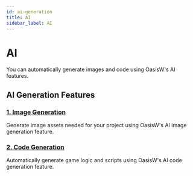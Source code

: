 ```yaml
---
id: ai-generation
title: AI
sidebar_label: AI
---
```


# AI

<!-- Utilize OasisW's AI features to automatically generate code. -->
You can automatically generate images and code using OasisW's AI features.

## AI Generation Features

### [1. Image Generation](./image-generation)
Generate image assets needed for your project using OasisW's AI image generation feature.

### [2. Code Generation](./code-generation)
Automatically generate game logic and scripts using OasisW's AI code generation feature.
